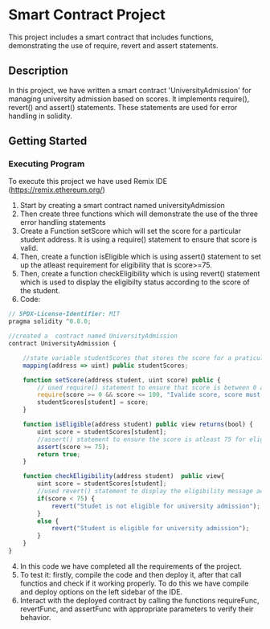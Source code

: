 # Smart Contract Project

This project includes a smart contract that includes functions, demonstrating the use of require, revert and assert statements.

## Description

In this project, we have  written a smart contract 'UniversityAdmission' for managing university admission based on scores. It implements require(), revert() and assert() statements.
These statements are used for error handling in solidity.

## Getting Started
### Executing Program
To execute this project we have used Remix IDE (https://remix.ethereum.org/)

1. Start by creating a smart contract named universityAdmission
2. Then create three functions which will demonstrate the use of the three error handling statements
3. Create a Function setScore which will set the score for a particular student address. It is using a require() statement to ensure that score is valid.
4. Then, create a function isEligible which is using assert() statement to set up the atleast requirement for eligibility that is score>=75.
5. Then, create a function checkEligibility which is using revert() statement which is used to display the eligibilty status according to the score of the student.
6. Code:
``` javascript
// SPDX-License-Identifier: MIT
pragma solidity ^0.8.0;

//created a  contract named UniversityAdmission
contract UniversityAdmission {

    //state variable studentScores that stores the score for a praticular student address
    mapping(address => uint) public studentScores;

    function setScore(address student, uint score) public {
        // used require() statement to ensure that score is between 0 and 100(inclusive) otherwise it will be invalid
        require(score >= 0 && score <= 100, "Ivalide score, score must be between 0 and 100(inclusive)");
        studentScores[student] = score;
    }

    function isEligible(address student) public view returns(bool) {
        uint score = studentScores[student];
        //assert() statement to ensure the score is atleast 75 for eligibility
        assert(score >= 75);
        return true;
    }

    function checkEligibility(address student)  public view{
        uint score = studentScores[student];
        //used revert() statement to display the eligibility message according to the score of the student
        if(score < 75) {
            revert("Studet is not eligible for university admission");
        }
        else {
            revert("Student is eligible for university admission");
        }
    }
}
```
4. In this code we have completed all the requirements of the project.
5. To test it: firstly, compile the code and then deploy it, after that call functios and check if it working properly. To do this we have compile and deploy options on the left sidebar of the IDE.
6. Interact with the deployed contract by calling the functions requireFunc, revertFunc, and assertFunc with appropriate parameters to verify their behavior.
